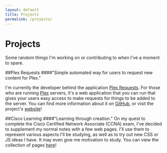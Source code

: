 ```yaml
---
layout: default
title: Projects
permalink: /projects/
---
```


<h1 class="pageTitle">Projects</h1>

<p class="intro">Some random things I'm working on or contributing to when I've a moment to spare.</p>


##Plex Requests
####"Simple automated way for users to request new content for Plex."

I'm currently the developer behind the application [Plex Requests](http://plexrequests.8bits.ca). For those who are running [Plex](http://plex.tv) servers, it's a web application that you can run that gives your users easy access to make requests for things to be added to the server. You can find more information about it on [GitHub](https://github.com/lokenx/plexrequests-meteor), or visit the project's [website](http://plexrequests.8bits.ca/)!

  
##Cisco Learning
####"Learning through creation."
On my quest to complete the Cisco Certified Network Associate (CCNA) exam, I've decided to supplement my normal notes with a few web pages. I'll use them to represent various aspects I'll be studying, as well as to try out new CSS or JS ideas I have. It may even give me motivation to study. You can view the collection of pages [here](http://cisco.8bits.ca)!